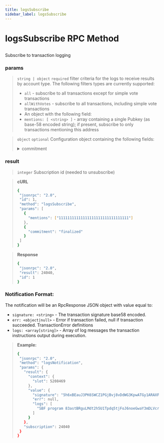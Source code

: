 ```yaml
---
title: logsSubscribe
sidebar_label: logsSubscribe
---
```

# logsSubscribe RPC Method

## 

Subscribe to transaction logging

### params

>`string | object` `required` filter criteria for the logs to receive results by account type. The following filters types are currently supported:
>- `all` - subscribe to all transactions except for simple vote transactions
>- `allWithVotes` - subscribe to all transactions, including simple vote transactions
>- An object with the following field:
>  - `mentions: [ <string> ]` - array containing a single Pubkey (as base-58 encoded string); if present, subscribe to only transactions mentioning this address

>`object` `optional` Configuration object containing the following fields:
>
><details>
>  <summary>commitment</summary>
>
>   The commitment describes how finalized a block is at that point in time. See Configuring State Commitment.
>
></details>


### result

>`integer` Subscription id (needed to unsubscribe)

> **cURL**
> ```bash
>{
>  "jsonrpc": "2.0",
>  "id": 1,
>  "method": "logsSubscribe",
>  "params": [
>    {
>      "mentions": ["11111111111111111111111111111111"]
>    },
>    {
>      "commitment": "finalized"
>    }
>  ]
>}
>```


> **Response**
> ```bash
>{
>  "jsonrpc": "2.0",
>  "result": 24040,
>  "id": 1
>}
>```

### Notification Format:

The notification will be an RpcResponse JSON object with value equal to:

- `signature: <string>` - The transaction signature base58 encoded.
- `err: <object|null>` - Error if transaction failed, null if transaction succeeded. TransactionError definitions
- `logs: <array[string]>` - Array of log messages the transaction instructions output during execution.

>**Example:**
>```bash
>{
>  "jsonrpc": "2.0",
>  "method": "logsNotification",
>  "params": {
>    "result": {
>      "context": {
>        "slot": 5208469
>      },
>      "value": {
>        "signature": "5h6xBEauJ3PK6SWCZ1PGjBvj8vDdWG3KpwATGy1ARAXFSDwt8GFXM7W5Ncn16wmqokgpiKRLuS83KUxyZyv2sUYv",
>        "err": null,
>        "logs": [
>          "SBF program 83astBRguLMdt2h5U1Tpdq5tjFoJ6noeGwaY3mDLVcri success"
>        ]
>      }
>    },
>    "subscription": 24040
>  }
>}
>```

